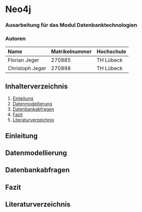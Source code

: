 # Neo4j

### Ausarbeitung für das Modul Datenbanktechnologien

### Autoren

| Name               | Matrikelnummer | Hochschule |
| :----------------- | :------------- | :--------- |
| Florian Jeger      | 270885         | TH Lübeck  |
| Christoph Jeger    | 270898         | TH Lübeck  |


## Inhalterverzeichnis
1. [Einleitung](#einleitung)
2. [Datenmodellierung](#datenmodellierung)
3. [Datenbankabfragen](#datenbankabfragen)
4. [Fazit](#fazit)
5. [Literaturverzeichnis](#literaturverzeichnis)


## Einleitung



## Datenmodellierung



## Datenbankabfragen



## Fazit



## Literaturverzeichnis
